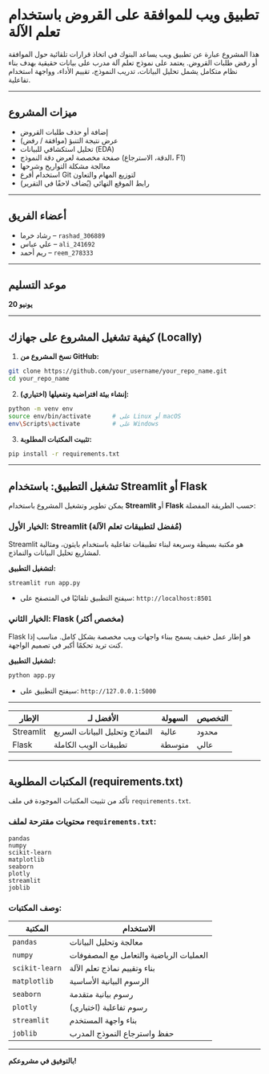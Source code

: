 # تطبيق ويب للموافقة على القروض باستخدام تعلم الآلة

هذا المشروع عبارة عن تطبيق ويب يساعد البنوك في اتخاذ قرارات تلقائية حول الموافقة أو رفض طلبات القروض. يعتمد على نموذج تعلم آلة مدرب على بيانات حقيقية بهدف بناء نظام متكامل يشمل تحليل البيانات، تدريب النموذج، تقييم الأداء، وواجهة استخدام تفاعلية.

---

## ميزات المشروع

- إضافة أو حذف طلبات القروض
- عرض نتيجة التنبؤ (موافقة / رفض)
- تحليل استكشافي للبيانات (EDA)
- صفحة مخصصة لعرض دقة النموذج (الدقة، الاسترجاع، F1)
- معالجة مشكلة التواريخ وشرحها
- استخدام أفرع Git لتوزيع المهام والتعاون
- رابط الموقع النهائي (يُضاف لاحقًا في التقرير)

---

## أعضاء الفريق

- رشاد خرما – `rashad_306889`  
- علي عباس – `ali_241692`  
- ريم أحمد – `reem_278333`

---

## موعد التسليم

**20 يونيو**

---

## كيفية تشغيل المشروع على جهازك (Locally)

1. **نسخ المشروع من GitHub:**

```bash
git clone https://github.com/your_username/your_repo_name.git
cd your_repo_name
```

2. **(اختياري) إنشاء بيئة افتراضية وتفعيلها:**

```bash
python -m venv env
source env/bin/activate      # على Linux أو macOS
env\Scripts\activate         # على Windows
```

3. **تثبيت المكتبات المطلوبة:**

```bash
pip install -r requirements.txt
```

---

## تشغيل التطبيق: باستخدام Streamlit أو Flask

يمكن تطوير وتشغيل المشروع باستخدام **Streamlit** أو **Flask** حسب الطريقة المفضلة:

### الخيار الأول: Streamlit (مُفضل لتطبيقات تعلم الآلة)

Streamlit هو مكتبة بسيطة وسريعة لبناء تطبيقات تفاعلية باستخدام بايثون، ومثالية لمشاريع تحليل البيانات والنماذج.

**لتشغيل التطبيق:**

```bash
streamlit run app.py
```

- سيفتح التطبيق تلقائيًا في المتصفح على: `http://localhost:8501`

### الخيار الثاني: Flask (مخصص أكثر)

Flask هو إطار عمل خفيف يسمح ببناء واجهات ويب مخصصة بشكل كامل. مناسب إذا كنت تريد تحكمًا أكبر في تصميم الواجهة.

**لتشغيل التطبيق:**

```bash
python app.py
```

- سيفتح التطبيق على: `http://127.0.0.1:5000`

---

| الإطار      | الأفضل لـ                         | السهولة      | التخصيص        |
|-------------|----------------------------------|--------------|----------------|
| Streamlit   | النماذج وتحليل البيانات السريع     | عالية         | محدود           |
| Flask       | تطبيقات الويب الكاملة              | متوسطة        | عالي            |

---

## المكتبات المطلوبة (requirements.txt)

تأكد من تثبيت المكتبات الموجودة في ملف `requirements.txt`.

### محتويات مقترحة لملف `requirements.txt`:

```
pandas
numpy
scikit-learn
matplotlib
seaborn
plotly
streamlit
joblib
```

### وصف المكتبات:

| المكتبة         | الاستخدام                                       |
|------------------|------------------------------------------------|
| `pandas`         | معالجة وتحليل البيانات                         |
| `numpy`          | العمليات الرياضية والتعامل مع المصفوفات        |
| `scikit-learn`   | بناء وتقييم نماذج تعلم الآلة                   |
| `matplotlib`     | الرسوم البيانية الأساسية                        |
| `seaborn`        | رسوم بيانية متقدمة                             |
| `plotly`         | رسوم تفاعلية (اختياري)                         |
| `streamlit`      | بناء واجهة المستخدم                             |
| `joblib`         | حفظ واسترجاع النموذج المدرب                     |

---

**بالتوفيق في مشروعكم!**
